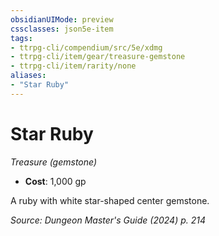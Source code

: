 ```yaml
---
obsidianUIMode: preview
cssclasses: json5e-item
tags:
- ttrpg-cli/compendium/src/5e/xdmg
- ttrpg-cli/item/gear/treasure-gemstone
- ttrpg-cli/item/rarity/none
aliases: 
- "Star Ruby"
---
```

# Star Ruby
*Treasure (gemstone)*  

- **Cost**: 1,000 gp

A ruby with white star-shaped center gemstone.

*Source: Dungeon Master's Guide (2024) p. 214*